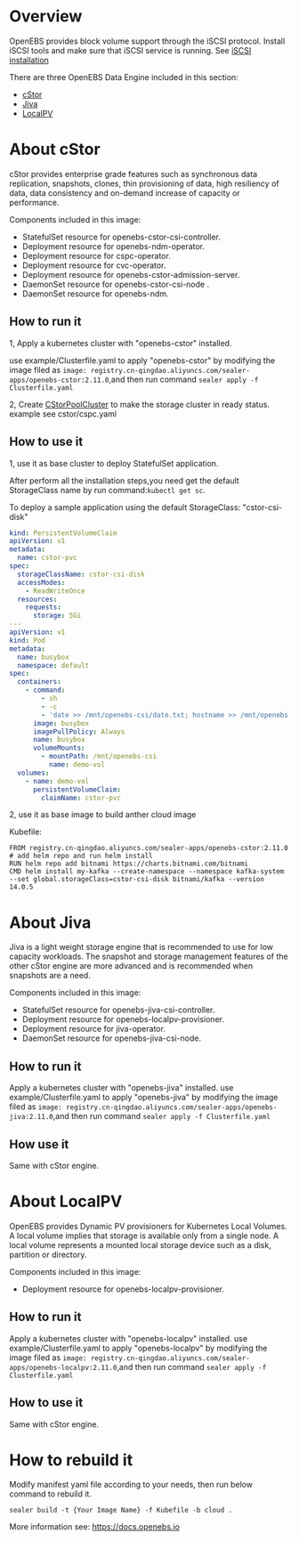# Overview

OpenEBS provides block volume support through the iSCSI protocol. Install iSCSI tools and make sure that iSCSI service
is running. See [iSCSI installation](https://docs.openebs.io/docs/next/prerequisites.html)

There are three OpenEBS Data Engine included in this section:

* [cStor](https://docs.openebs.io/docs/next/cstor.html)
* [Jiva](https://docs.openebs.io/docs/next/jiva.html)
* [LocalPV](https://docs.openebs.io/docs/next/localpv.html)

# About cStor

cStor provides enterprise grade features such as synchronous data replication, snapshots, clones, thin provisioning of
data, high resiliency of data, data consistency and on-demand increase of capacity or performance.

Components included in this image:

* StatefulSet resource for openebs-cstor-csi-controller.
* Deployment resource for openebs-ndm-operator.
* Deployment resource for cspc-operator.
* Deployment resource for cvc-operator.
* Deployment resource for openebs-cstor-admission-server.
* DaemonSet resource for openebs-cstor-csi-node .
* DaemonSet resource for openebs-ndm.

## How to run it

1, Apply a kubernetes cluster with "openebs-cstor" installed.

use example/Clusterfile.yaml to apply "openebs-cstor" by modifying the image filed
as `image: registry.cn-qingdao.aliyuncs.com/sealer-apps/openebs-cstor:2.11.0`,and then run
command `sealer apply -f Clusterfile.yaml `

2, Create [CStorPoolCluster](https://docs.openebs.io/docs/next/ugcstor-csi.html#creating-cstor-storage-pools) to make
the storage cluster in ready status. example see cstor/cspc.yaml

## How to use it

1, use it as base cluster to deploy StatefulSet application.

After perform all the installation steps,you need get the default StorageClass name by run command:`kubectl get sc`.

To deploy a sample application using the default StorageClass: "cstor-csi-disk"

```yaml
kind: PersistentVolumeClaim
apiVersion: v1
metadata:
  name: cstor-pvc
spec:
  storageClassName: cstor-csi-disk
  accessModes:
    - ReadWriteOnce
  resources:
    requests:
      storage: 5Gi
---
apiVersion: v1
kind: Pod
metadata:
  name: busybox
  namespace: default
spec:
  containers:
    - command:
        - sh
        - -c
        - 'date >> /mnt/openebs-csi/date.txt; hostname >> /mnt/openebs-csi/hostname.txt; sync; sleep 5; sync; tail -f /dev/null;'
      image: busybox
      imagePullPolicy: Always
      name: busybox
      volumeMounts:
        - mountPath: /mnt/openebs-csi
          name: demo-vol
  volumes:
    - name: demo-vol
      persistentVolumeClaim:
        claimName: cstor-pvc
```

2, use it as base image to build anther cloud image

Kubefile:

```shell
FROM registry.cn-qingdao.aliyuncs.com/sealer-apps/openebs-cstor:2.11.0
# add helm repo and run helm install
RUN helm repo add bitnami https://charts.bitnami.com/bitnami
CMD helm install my-kafka --create-namespace --namespace kafka-system --set global.storageClass=cstor-csi-disk bitnami/kafka --version 14.0.5
```

# About Jiva

Jiva is a light weight storage engine that is recommended to use for low capacity workloads. The snapshot and storage
management features of the other cStor engine are more advanced and is recommended when snapshots are a need.

Components included in this image:

* StatefulSet resource for openebs-jiva-csi-controller.
* Deployment resource for openebs-localpv-provisioner.
* Deployment resource for jiva-operator.
* DaemonSet resource for openebs-jiva-csi-node.

## How to run it

Apply a kubernetes cluster with "openebs-jiva" installed. use example/Clusterfile.yaml to apply "openebs-jiva" by
modifying the image filed as `image: registry.cn-qingdao.aliyuncs.com/sealer-apps/openebs-jiva:2.11.0`,and then run
command `sealer apply -f Clusterfile.yaml `

## How use it

Same with cStor engine.

# About LocalPV

OpenEBS provides Dynamic PV provisioners for Kubernetes Local Volumes. A local volume implies that storage is available
only from a single node. A local volume represents a mounted local storage device such as a disk, partition or
directory.

Components included in this image:
 
* Deployment resource for openebs-localpv-provisioner.

## How to run it

Apply a kubernetes cluster with "openebs-localpv" installed. use example/Clusterfile.yaml to apply "openebs-localpv" by
modifying the image filed as `image: registry.cn-qingdao.aliyuncs.com/sealer-apps/openebs-localpv:2.11.0`,and then run
command `sealer apply -f Clusterfile.yaml `

## How to use it

Same with cStor engine.

# How to rebuild it

Modify manifest yaml file according to your needs, then run below command to rebuild it.

```shell
sealer build -t {Your Image Name} -f Kubefile -b cloud .
```

More information see: https://docs.openebs.io